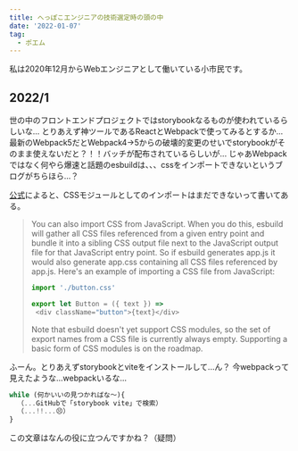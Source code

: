 ```yaml
---
title: へっぽこエンジニアの技術選定時の頭の中
date: '2022-01-07'
tag:
  - ポエム
---
```


私は2020年12月からWebエンジニアとして働いている小市民です。

## 2022/1
世の中のフロントエンドプロジェクトではstorybookなるものが使われているらしいな...
とりあえず神ツールであるReactとWebpackで使ってみるとするか...
最新のWebpack5だとWebpack4->5からの破壊的変更のせいでstorybookがそのまま使えないだと？！！バッチが配布されているらしいが...
じゃあWebpackではなく何やら爆速と話題のesbuildは、、、cssをインポートできないというブログがちらほら...？

[公式](https://esbuild.github.io/content-types/#css-from-js)によると、CSSモジュールとしてのインポートはまだできないって書いてある。
>You can also import CSS from JavaScript. When you do this, esbuild will gather all CSS files referenced from a given entry point and bundle it into a sibling CSS output file next to the JavaScript output file for that JavaScript entry point. So if esbuild generates app.js it would also generate app.css containing all CSS files referenced by app.js. Here's an example of importing a CSS file from JavaScript:
>```javascript
>import './button.css'
>
>export let Button = ({ text }) =>
>  <div className="button">{text}</div>
>```
>Note that esbuild doesn't yet support CSS modules, so the set of export names from a CSS file is currently always empty. Supporting a basic form of CSS modules is on the roadmap.


ふーん。とりあえずstorybookとviteをインストールして...ん？
今webpackって見えたような...webpackいるな...



```javascript
while (何かいいの見つかればな〜){
  （...GitHubで「storybook vite」で検索）
  （...!!...😣）
}
```

この文章はなんの役に立つんですかね？（疑問）
